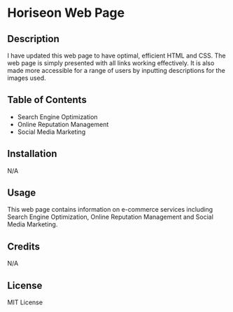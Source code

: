 # Horiseon Web Page

## Description

I have updated this web page to have optimal, efficient HTML and CSS. The web page is simply presented with all links working effectively. It is also made more accessible for a range of users by inputting descriptions for the images used.

## Table of Contents

- Search Engine Optimization
- Online Reputation Management
- Social Media Marketing

## Installation

N/A

## Usage

This web page contains information on e-commerce services including Search Engine Optimization, Online Reputation Management and Social Media Marketing.

## Credits

N/A

## License

MIT License
